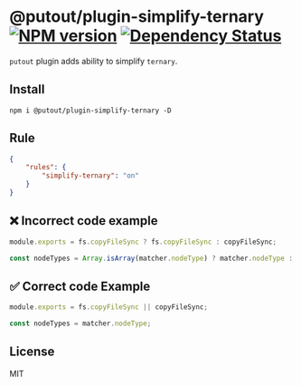 # @putout/plugin-simplify-ternary [![NPM version][NPMIMGURL]][NPMURL] [![Dependency Status][DependencyStatusIMGURL]][DependencyStatusURL]

[NPMIMGURL]:                https://img.shields.io/npm/v/@putout/plugin-simplify-ternary.svg?style=flat&longCache=true
[NPMURL]:                   https://npmjs.org/package/@putout/plugin-simplify-ternary "npm"

[DependencyStatusURL]:      https://david-dm.org/coderaiser/putout?path=packages/plugin-simplify-ternary
[DependencyStatusIMGURL]:   https://david-dm.org/coderaiser/putout.svg?path=packages/plugin-simplify-ternary

`putout` plugin adds ability to simplify `ternary`.
## Install

```
npm i @putout/plugin-simplify-ternary -D
```

## Rule

```json
{
    "rules": {
        "simplify-ternary": "on"
    }
}
```

## ❌ Incorrect code example

```js
module.exports = fs.copyFileSync ? fs.copyFileSync : copyFileSync;

const nodeTypes = Array.isArray(matcher.nodeType) ? matcher.nodeType : matcher.nodeType;
```

## ✅ Correct code Example

```js
module.exports = fs.copyFileSync || copyFileSync;

const nodeTypes = matcher.nodeType;
```

## License

MIT

